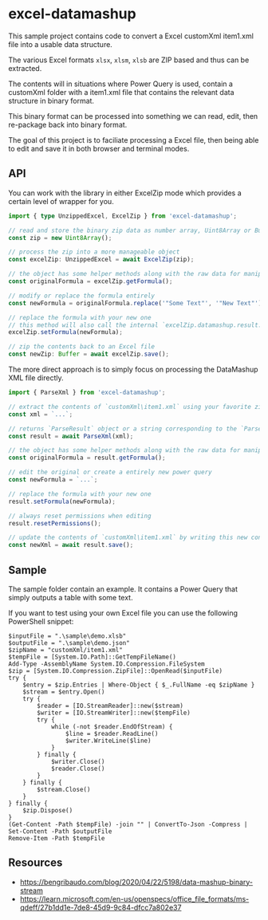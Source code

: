 # excel-datamashup

This sample project contains code to convert a Excel customXml item1.xml file into a usable data structure.

The various Excel formats `xlsx`, `xlsm`, `xlsb` are ZIP based and thus can be extracted.

The contents will in situations where Power Query is used, contain a customXml folder with a item1.xml file that contains the relevant data structure in binary format.

This binary format can be processed into something we can read, edit, then re-package back into binary format.

The goal of this project is to faciliate processing a Excel file, then being able to edit and save it in both browser and terminal modes.

## API

You can work with the library in either ExcelZip mode which provides a certain level of wrapper for you.

```ts
import { type UnzippedExcel, ExcelZip } from 'excel-datamashup';

// read and store the binary zip data as number array, Uint8Array or Buffer
const zip = new Uint8Array();

// process the zip into a more manageable object
const excelZip: UnzippedExcel = await ExcelZip(zip);

// the object has some helper methods along with the raw data for manipulation
const originalFormula = excelZip.getFormula();

// modify or replace the formula entirely
const newFormula = originalFormula.replace('"Some Text"', '"New Text"');

// replace the formula with your new one
// this method will also call the internal `excelZip.datamashup.result.resetPermissions()` method for you
excelZip.setFormula(newFormula);

// zip the contents back to an Excel file
const newZip: Buffer = await excelZip.save();
```

The more direct approach is to simply focus on processing the DataMashup XML file directly.

```ts
import { ParseXml } from 'excel-datamashup';

// extract the contents of `customXml\item1.xml` using your favorite zip editing library
const xml = `...`;

// returns `ParseResult` object or a string corresponding to the `ParseError` type
const result = await ParseXml(xml);

// the object has some helper methods along with the raw data for manipulation
const originalFormula = result.getFormula();

// edit the original or create a entirely new power query
const newFormula = `...`;

// replace the formula with your new one
result.setFormula(newFormula);

// always reset permissions when editing
result.resetPermissions();

// update the contents of `customXml\item1.xml` by writing this new content using your favorite zip editing library
const newXml = await result.save();
```

## Sample

The sample folder contain an example. It contains a Power Query that simply outputs a table with some text.

If you want to test using your own Excel file you can use the following PowerShell snippet:

```pwsh
$inputFile = ".\sample\demo.xlsb"
$outputFile = ".\sample\demo.json"
$zipName = "customXml/item1.xml"
$tempFile = [System.IO.Path]::GetTempFileName()
Add-Type -AssemblyName System.IO.Compression.FileSystem
$zip = [System.IO.Compression.ZipFile]::OpenRead($inputFile)
try {
    $entry = $zip.Entries | Where-Object { $_.FullName -eq $zipName }
    $stream = $entry.Open()
    try {
        $reader = [IO.StreamReader]::new($stream)
        $writer = [IO.StreamWriter]::new($tempFile)
        try {
            while (-not $reader.EndOfStream) {
                $line = $reader.ReadLine()
                $writer.WriteLine($line)
            }
        } finally {
            $writer.Close()
            $reader.Close()
        }
    } finally {
        $stream.Close()
    }
} finally {
    $zip.Dispose()
}
(Get-Content -Path $tempFile) -join "" | ConvertTo-Json -Compress | Set-Content -Path $outputFile
Remove-Item -Path $tempFile
```

## Resources

-   https://bengribaudo.com/blog/2020/04/22/5198/data-mashup-binary-stream
-   https://learn.microsoft.com/en-us/openspecs/office_file_formats/ms-qdeff/27b1dd1e-7de8-45d9-9c84-dfcc7a802e37

